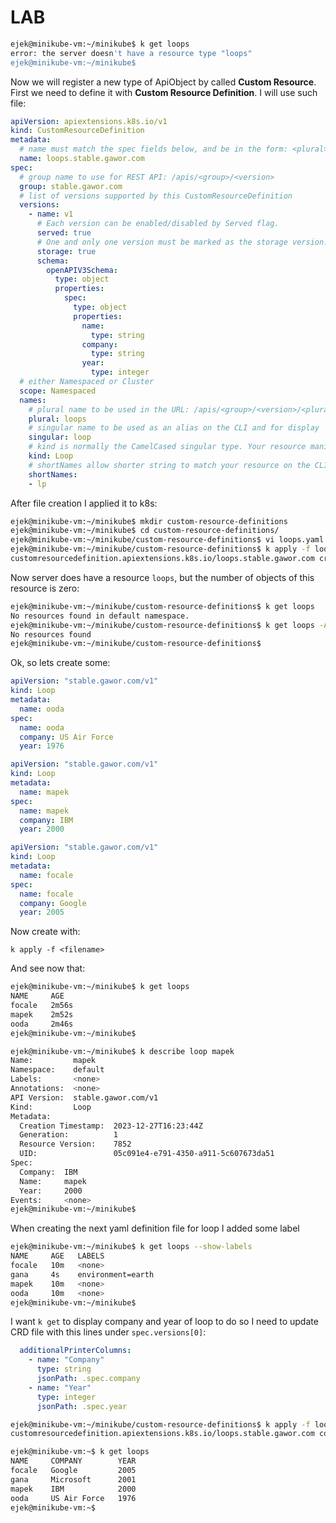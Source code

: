  # LAB

```sh
ejek@minikube-vm:~/minikube$ k get loops
error: the server doesn't have a resource type "loops"
ejek@minikube-vm:~/minikube$
```

Now we will register a new type of ApiObject by called **Custom Resource**. First we need to define it with **Custom Resource Definition**. I will use such file:

```yaml
apiVersion: apiextensions.k8s.io/v1
kind: CustomResourceDefinition
metadata:
  # name must match the spec fields below, and be in the form: <plural>.<group>
  name: loops.stable.gawor.com
spec:
  # group name to use for REST API: /apis/<group>/<version>
  group: stable.gawor.com
  # list of versions supported by this CustomResourceDefinition
  versions:
    - name: v1
      # Each version can be enabled/disabled by Served flag.
      served: true
      # One and only one version must be marked as the storage version.
      storage: true
      schema:
        openAPIV3Schema:
          type: object
          properties:
            spec:
              type: object
              properties:
                name:
                  type: string
                company:
                  type: string
                year:
                  type: integer
  # either Namespaced or Cluster
  scope: Namespaced
  names:
    # plural name to be used in the URL: /apis/<group>/<version>/<plural>
    plural: loops
    # singular name to be used as an alias on the CLI and for display
    singular: loop
    # kind is normally the CamelCased singular type. Your resource manifests use this.
    kind: Loop
    # shortNames allow shorter string to match your resource on the CLI
    shortNames:
    - lp
```

After file creation I applied it to k8s:

```sh
ejek@minikube-vm:~/minikube$ mkdir custom-resource-definitions
ejek@minikube-vm:~/minikube$ cd custom-resource-definitions/
ejek@minikube-vm:~/minikube/custom-resource-definitions$ vi loops.yaml
ejek@minikube-vm:~/minikube/custom-resource-definitions$ k apply -f loops.yaml
customresourcedefinition.apiextensions.k8s.io/loops.stable.gawor.com created
```

Now server does have a resource `loops`, but the number of objects of this resource is zero:

```sh
ejek@minikube-vm:~/minikube/custom-resource-definitions$ k get loops
No resources found in default namespace.
ejek@minikube-vm:~/minikube/custom-resource-definitions$ k get loops -A
No resources found
ejek@minikube-vm:~/minikube/custom-resource-definitions$
```

Ok, so lets create some:

```yaml
apiVersion: "stable.gawor.com/v1"
kind: Loop
metadata:
  name: ooda
spec:
  name: ooda
  company: US Air Force
  year: 1976
```

```yaml
apiVersion: "stable.gawor.com/v1"
kind: Loop
metadata:
  name: mapek
spec:
  name: mapek
  company: IBM
  year: 2000
```

```yaml
apiVersion: "stable.gawor.com/v1"
kind: Loop
metadata:
  name: focale
spec:
  name: focale
  company: Google
  year: 2005
```

Now create with:

```
k apply -f <filename>
```

And see now that:

```sh
ejek@minikube-vm:~/minikube$ k get loops
NAME     AGE
focale   2m56s
mapek    2m52s
ooda     2m46s
ejek@minikube-vm:~/minikube$
```

```sh
ejek@minikube-vm:~/minikube$ k describe loop mapek
Name:         mapek
Namespace:    default
Labels:       <none>
Annotations:  <none>
API Version:  stable.gawor.com/v1
Kind:         Loop
Metadata:
  Creation Timestamp:  2023-12-27T16:23:44Z
  Generation:          1
  Resource Version:    7852
  UID:                 05c091e4-e791-4350-a911-5c607673da51
Spec:
  Company:  IBM
  Name:     mapek
  Year:     2000
Events:     <none>
ejek@minikube-vm:~/minikube$
```

When creating the next yaml definition file for loop I added some label

```sh
ejek@minikube-vm:~/minikube$ k get loops --show-labels
NAME     AGE   LABELS
focale   10m   <none>
gana     4s    environment=earth
mapek    10m   <none>
ooda     10m   <none>
ejek@minikube-vm:~/minikube$
```

I want `k get` to display company and year of loop to do so I need to update  CRD file with this lines under `spec.versions[0]`:

```yaml
  additionalPrinterColumns:
    - name: "Company"
      type: string
      jsonPath: .spec.company
    - name: "Year"
      type: integer
      jsonPath: .spec.year
```

```sh
ejek@minikube-vm:~/minikube/custom-resource-definitions$ k apply -f loops.yaml
customresourcedefinition.apiextensions.k8s.io/loops.stable.gawor.com configured

ejek@minikube-vm:~$ k get loops
NAME     COMPANY        YEAR
focale   Google         2005
gana     Microsoft      2001
mapek    IBM            2000
ooda     US Air Force   1976
ejek@minikube-vm:~$
```
